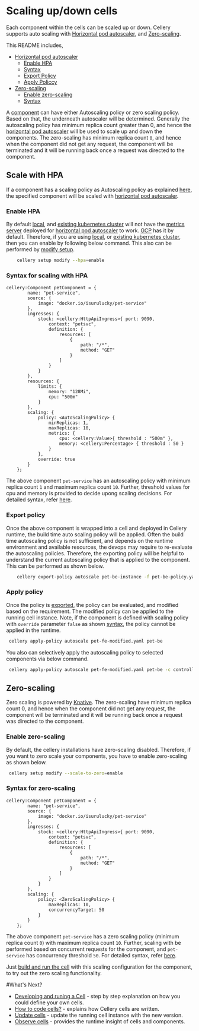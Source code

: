 # Scaling up/down cells
Each component within the cells can be scaled up or down. Cellery supports auto scaling with [Horizontal pod autoscaler](#scale-with-hpa), 
and [Zero-scaling](#zero-scaling).

This README includes,
* [Horizontal pod autoscaler](#scale-with-hpa)
    * [Enable HPA](#enable-hpa)
    * [Syntax](#syntax-for-scaling-with-hpa)
    * [Export Policy](#export-policy)
    * [Apply Policcy](#apply-policy)
* [Zero-scaling](#zero-scaling)
    * [Enable zero-scaling](#enable-zero-scaling)
    * [Syntax](#syntax-for-zero-scaling)

A [component](https://github.com/wso2-cellery/spec/tree/master#component) can have either Autoscaling policy or zero scaling policy. Based on that, the underneath autoscaler will be determined. 
Generally the autoscaling policy has minimum replica count greater than 0, and hence the [horizontal pod autoscaler](https://kubernetes.io/docs/tasks/run-application/horizontal-pod-autoscale/)
will be used to scale up and down the components. The zero-scaling has minimum replica count `0`, and hence when the 
component did not get any request, the component will be terminated and it will be running back once a request was directed to the component. 

## Scale with HPA
If a component has a scaling policy as Autoscaling policy as explained [here](cellery-syntax.md#autoscaling), the specified 
component will be scaled with [horizontal pod autoscaler](https://kubernetes.io/docs/tasks/run-application/horizontal-pod-autoscale/). 

### Enable HPA
By default [local](setup/local-setup.md), and [existing kubernetes cluster](setup/existing-cluster.md) will not have the 
[metrics server](https://github.com/kubernetes-incubator/metrics-server) deployed for 
[horizontal pod autoscaler](https://kubernetes.io/docs/tasks/run-application/horizontal-pod-autoscale/) to work. [GCP](setup/gcp-setup.md) has it by default.
Therefore, if you are using [local](setup/local-setup.md), or [existing kubernetes cluster](setup/existing-cluster.md), 
then you can enable by following below command. This also can be performed by [modify setup](setup/modify-setup.md).

```bash
    cellery setup modify --hpa=enable
```

### Syntax for scaling with HPA
```ballerina
cellery:Component petComponent = {
        name: "pet-service",
        source: {
            image: "docker.io/isurulucky/pet-service"
        },
        ingresses: {
            stock: <cellery:HttpApiIngress>{ port: 9090,
                context: "petsvc",
                definition: {
                    resources: [
                        {
                            path: "/*",
                            method: "GET"
                        }
                    ]
                }
            }
        },
        resources: {
            limits: {
                memory: "128Mi",
                cpu: "500m"
            }
        },
        scaling: {
            policy: <AutoScalingPolicy> {
                minReplicas: 1,
                maxReplicas: 10,
                metrics: {
                    cpu: <cellery:Value>{ threshold : "500m" },
                    memory: <cellery:Percentage> { threshold : 50 }
                }
            },
            override: true
        }
    };
```

The above component `pet-service` has an autoscaling policy with minimum replica count `1` and maximum replica count `10`. 
Further, threshold values for cpu and memory is provided to decide upong scaling decisions. For detailed syntax, refer [here](cellery-syntax.md).

### Export policy
Once the above component is wrapped into a cell and deployed in Cellery runtime, the build time auto scaling policy will be applied. 
Often the build time autoscaling policy is not sufficient, and depends on the runtime environment and available resources, 
the devops may require to re-evaluate the autoscaling policies. Therefore, the exporting policy will be helpful to understand the 
current autoscaling policy that is applied to the component. This can be performed as shown below.
```bash
    cellery export-policy autoscale pet-be-instance -f pet-be-policy.yaml
```
  
### Apply policy
Once the policy is [exported](#export-policy), the policy can be evaluated, and modified based on the requirement. The 
modified policy can be applied to the running cell instance. Note, if the component is defined with scaling policy with 
`override` parameter `false` as shown [syntax](#syntax), the policy cannot be applied in the runtime. 
```bash
 cellery apply-policy autoscale pet-fe-modified.yaml pet-be
```

You also can selectively apply the autoscaling policy to selected components via below command. 
```bash
 cellery apply-policy autoscale pet-fe-modified.yaml pet-be -c controller, catalog
```

## Zero-scaling
Zero scaling is powered by [Knative](https://knative.dev/v0.6-docs/). The zero-scaling have minimum replica count 0, and hence when the 
component did not get any request, the component will be terminated and it will be running back once a request was directed to the component. 

### Enable zero-scaling
By default, the cellery installations have zero-scaling disabled. Therefore, if you want to zero scale your components, 
you have to enable zero-scaling as shown below.
```bash
 cellery setup modify --scale-to-zero=enable
``` 

### Syntax for zero-scaling
```ballerina
cellery:Component petComponent = {
        name: "pet-service",
        source: {
            image: "docker.io/isurulucky/pet-service"
        },
        ingresses: {
            stock: <cellery:HttpApiIngress>{ port: 9090,
                context: "petsvc",
                definition: {
                    resources: [
                        {
                            path: "/*",
                            method: "GET"
                        }
                    ]
                }
            }
        },
        scaling: {
            policy: <ZeroScalingPolicy> {
                maxReplicas: 10,
                concurrencyTarget: 50
            }
        }
    };
```
The above component `pet-service` has a zero scaling policy (minimum replica count `0`) with maximum replica count `10`. 
Further, scaling with be performed based on concurrent requests for the component, and `pet-service` has concurrency threshold `50`.
For detailed syntax, refer [here](cellery-syntax.md).  

Just [build and run the cell](writing-a-cell.md) with this scaling configuration for the component, to try out the zero scaling functionality. 

#What's Next?
- [Developing and runing a Cell](writing-a-cell.md) - step by step explanation on how you could define your own cells.
- [How to code cells?](cellery-syntax.md) - explains how Cellery cells are written.
- [Update cells](cell-update.md) - update the running cell instance with the new version.
- [Observe cells](cellery-observability.md) - provides the runtime insight of cells and components.

